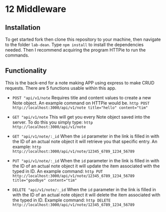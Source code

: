 # 12 Middleware

## Installation 
To get started fork then clone this repository to your machine, then navigate to the folder ```lab-dean```. Type ```npm install``` to install the dependencies needed. Then I recommend acquiring the program HTTPie to run the commands.

## Functionality

This is the back-end for a note making APP using express to make CRUD requests. There are 5 functions usable within this app.

* ```POST "api/v1/note``` Requires title and content values to create a new Note object. An example command on HTTPie would be.
```http POST http://localhost:3000/api/v1/note title="hello" content="tim"```

* ```GET "api/v1/note``` This will get you every Note object saved into the server. To do this you simply type:
```http http://localhost:3000/api/v1/note```

* ```GET "api/v1/note/:_id``` When the ```id``` parameter in the link is filled in with the ID of an actual note object it will retrieve you that specific entry. An example: 
```http http://localhost:3000/api/v1/note/12345_6789_1234_56789```

* ```PUT "api/v1/note/:_id``` When the ```id``` parameter in the link is filled in with the ID of an actual note object it will update the item associated with the typed in ID. An example command:
```http PUT http://localhost:3000/api/v1/note/12345_6789_1234_56789 title="goodbye" content="tim"```

* ```DELETE "api/v1/note/:_id``` When the ```id``` parameter in the link is filled in with the ID of an actual note object it will delete the item associated with the typed in ID. Example command:
```http DELETE http://localhost:3000/api/v1/note/12345_6789_1234_56789```
